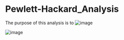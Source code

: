 # Pewlett-Hackard_Analysis

The purpose of this analysis is to 
![image](https://user-images.githubusercontent.com/103297084/184405601-969d4885-dd4e-41b8-b21d-68ff0c423f64.png)

![image](https://user-images.githubusercontent.com/103297084/184405643-71902305-70da-4bde-85dc-69f5856df92e.png)
